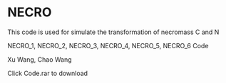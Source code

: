 # NECRO
This code is used for simulate the transformation of necromass C and N

NECRO_1, NECRO_2, NECRO_3, NECRO_4, NECRO_5, NECRO_6 Code

Xu Wang, Chao Wang

Click Code.rar to download
